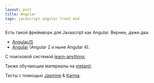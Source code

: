 ```yaml
---
layout: post
title: Angular
tags: javascript angular front-end
---
```


Есть такой фреймворк для Javascript как Angular. Вернее, даже два:
- [AngularJS](https://angularjs.org)
- [Angular](https://angular.io) (Angular 2 и ныне Angular 4).

С поисковой системой [learn-anything](https://learn-anything.xyz/web-development/javascript-libraries/angular-2);

Также обучающие материалы на [metanit](https://metanit.com/web/angular2/).

Тесты с помощью [Jasmine](https://jasmine.github.io) & [Karma](https://karma-runner.github.io/1.0/index.html).
